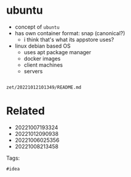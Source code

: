 # ubuntu

- concept of `ubuntu`
- has own container format: snap (canonical?)
  - i think that's what its appstore uses?
- linux debian based OS
  - uses apt package manager
  - docker images
  - client machines
  - servers

```
```

` zet/20221012101349/README.md `

# Related

- 20221007193324
- 20221012090938
- 20221006025356
- 20221008213458

Tags:

    #idea
